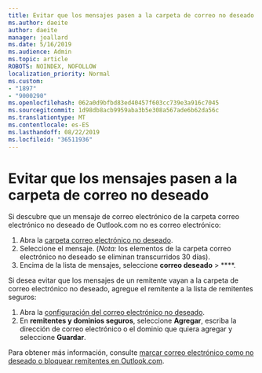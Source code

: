 ```yaml
---
title: Evitar que los mensajes pasen a la carpeta de correo no deseado en Outlook.com
ms.author: daeite
author: daeite
manager: joallard
ms.date: 5/16/2019
ms.audience: Admin
ms.topic: article
ROBOTS: NOINDEX, NOFOLLOW
localization_priority: Normal
ms.custom:
- "1897"
- "9000290"
ms.openlocfilehash: 062a0d9bfbd83ed40457f603cc739e3a916c7045
ms.sourcegitcommit: 1d98db8acb9959aba3b5e308a567ade6b62da56c
ms.translationtype: MT
ms.contentlocale: es-ES
ms.lasthandoff: 08/22/2019
ms.locfileid: "36511936"
---
```

# <a name="stop-messages-from-going-to-your-junk-email-folder"></a>Evitar que los mensajes pasen a la carpeta de correo no deseado

Si descubre que un mensaje de correo electrónico de la carpeta correo electrónico no deseado de Outlook.com no es correo electrónico:

1. Abra la [carpeta correo electrónico no deseado](https://outlook.live.com/mail/junkemail).
1. Seleccione el mensaje. (*Nota:* los elementos de la carpeta correo electrónico no deseado se eliminan transcurridos 30 días).
1. Encima de la lista de mensajes, seleccione **correo deseado** > ****.

Si desea evitar que los mensajes de un remitente vayan a la carpeta de correo electrónico no deseado, agregue el remitente a la lista de remitentes seguros:

1. Abra la [configuración del correo electrónico no deseado](https://go.microsoft.com/fwlink/?linkid=2035804).
1. En **remitentes y dominios seguros**, seleccione **Agregar**, escriba la dirección de correo electrónico o el dominio que quiera agregar y seleccione **Guardar**.

Para obtener más información, consulte [marcar correo electrónico como no deseado o bloquear remitentes en Outlook.com](https://support.office.com/article/a3ece97b-82f8-4a5e-9ac3-e92fa6427ae4?wt.mc_id=Office_Outlook_com_Alchemy).
